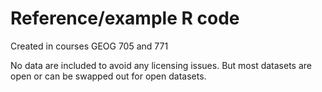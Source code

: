 # Reference/example R code

Created in courses GEOG 705 and 771

No data are included to avoid any licensing issues. But most datasets are open or can be swapped out for open datasets.
